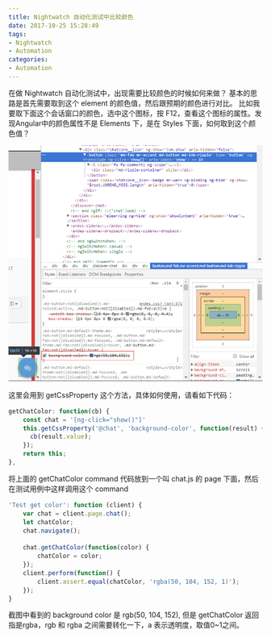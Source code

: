 ```yaml
---
title: Nightwatch 自动化测试中比较颜色
date: 2017-10-25 15:28:49
tags: 
- Nightwatch
- Automation
categories: 
- Automation
---
```


在做 Nightwatch 自动化测试中，出现需要比较颜色的时候如何来做？
基本的思路是首先需要取到这个 element 的颜色值，然后跟预期的颜色进行对比。
比如我要取下面这个会话窗口的颜色，选中这个图标，按 F12，查看这个图标的属性。发现Angular中的颜色属性不是 Elements 下，是在 Styles 下面，如何取到这个颜色值？

![element](nightwatch-auto-compare-colors/color.png)

这里会用到 getCssProperty 这个方法，具体如何使用，请看如下代码：

```javascript
getChatColor: function(cb) {
    const chat = '[ng-click="show()"]'
    this.getCssProperty('@chat', 'background-color', function(result) {
      cb(result.value);
    });
    return this;
},
```

将上面的 getChatColor command 代码放到一个叫 chat.js 的 page 下面，然后在测试用例中这样调用这个 command

```javascript
'Test get color': function (client) {
    var chat = client.page.chat();
    let chatColor;
    chat.navigate();

    chat.getChatColor(function(color) {
        chatColor = color;
    });
    client.perform(function() {
        client.assert.equal(chatColor, 'rgba(50, 104, 152, 1)');
    });
}
```

截图中看到的 background color 是 rgb(50, 104, 152), 但是 getChatColor 返回指是rgba，rgb 和 rgba 之间需要转化一下，a 表示透明度，取值0~1之间。
